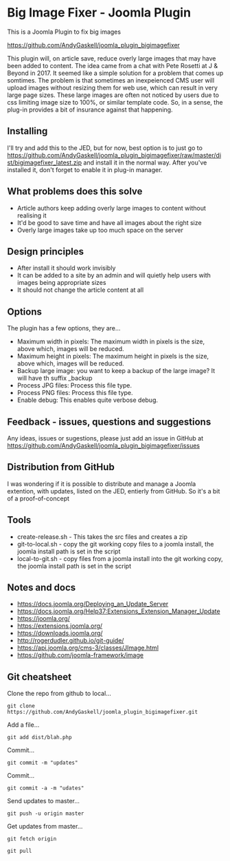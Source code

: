 # Big Image Fixer - Joomla Plugin
This is a Joomla Plugin to fix big images

https://github.com/AndyGaskell/joomla_plugin_bigimagefixer

This plugin will, on article save, reduce overly large images that may have been added to content.  The idea came from a chat with Pete Rosetti at J & Beyond in 2017.  It seemed like a simple solution for a problem that comes up somtimes.  The problem is that sometimes an inexpeienced CMS user will upload images without resizing them for web use, which can result in very large page sizes.  These large images are often not noticed by users due to css limiting image size to 100%, or similar template code.  So, in a sense, the plug-in provides a bit of insurance against that happening.


## Installing
I'll try and add this to the JED, but for now, best option is to just go to https://github.com/AndyGaskell/joomla_plugin_bigimagefixer/raw/master/dist/bigimagefixer_latest.zip and install it in the normal way.  After you've installed it, don't forget to enable it in plug-in manager.


## What problems does this solve
* Article authors keep adding overly large images to content without realising it
* It'd be good to save time and have all images about the right size
* Overly large images take up too much space on the server


## Design principles
* After install it should work invisibly
* It can be added to a site by an admin and will quietly help users with images being appropriate sizes
* It should not change the article content at all


## Options
The plugin has a few options, they are...
* Maximum width in pixels: The maximum width in pixels is the size, above which, images will be reduced.
* Maximum height in pixels: The maximum height in pixels is the size, above which, images will be reduced.
* Backup large image: you want to keep a backup of the large image? It will have th suffix _backup
* Process JPG files: Process this file type.
* Process PNG files: Process this file type.
* Enable debug: This enables quite verbose debug.


## Feedback - issues, questions and suggestions
Any ideas, issues or sugestions, please just add an issue in GitHub at https://github.com/AndyGaskell/joomla_plugin_bigimagefixer/issues


## Distribution from GitHub
I was wondering if it is possible to distribute and manage a Joomla extention, with updates, listed on the JED, entierly from GitHub. So it's a bit of a proof-of-concept


## Tools
* create-release.sh - This takes the src files and creates a zip
* git-to-local.sh - copy the git working copy files to a joomla install, the joomla install path is set in the script
* local-to-git.sh - copy files from a joomla install into the git working copy, the joomla install path is set in the script


## Notes and docs
* https://docs.joomla.org/Deploying_an_Update_Server
* https://docs.joomla.org/Help37:Extensions_Extension_Manager_Update
* https://joomla.org/
* https://extensions.joomla.org/
* https://downloads.joomla.org/
* http://rogerdudler.github.io/git-guide/
* https://api.joomla.org/cms-3/classes/JImage.html 
* https://github.com/joomla-framework/image 


## Git cheatsheet

Clone the repo from github to local...

`git clone https://github.com/AndyGaskell/joomla_plugin_bigimagefixer.git`

Add a file...

`git add dist/blah.php`

Commit...

`git commit -m "updates"`

Commit...

`git commit -a -m "udates"`

Send updates to master...

`git push -u origin master`

Get updates from master...

`git fetch origin`

`git pull`


